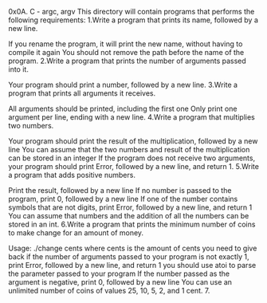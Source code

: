 0x0A. C - argc, argv
This directory will contain programs that performs the following requirements:
1.Write a program that prints its name, followed by a new line.

If you rename the program, it will print the new name, without having to compile it again
You should not remove the path before the name of the program.
2.Write a program that prints the number of arguments passed into it.

Your program should print a number, followed by a new line.
3.Write a program that prints all arguments it receives.

All arguments should be printed, including the first one
Only print one argument per line, ending with a new line.
4.Write a program that multiplies two numbers.

Your program should print the result of the multiplication, followed by a new line
You can assume that the two numbers and result of the multiplication can be stored in an integer
If the program does not receive two arguments, your program should print Error, followed by a new line, and return 1.
5.Write a program that adds positive numbers.

Print the result, followed by a new line
If no number is passed to the program, print 0, followed by a new line
If one of the number contains symbols that are not digits, print Error, followed by a new line, and return 1
You can assume that numbers and the addition of all the numbers can be stored in an int.
6.Write a program that prints the minimum number of coins to make change for an amount of money.

Usage: ./change cents
where cents is the amount of cents you need to give back
if the number of arguments passed to your program is not exactly 1, print Error, followed by a new line, and return 1
you should use atoi to parse the parameter passed to your program
If the number passed as the argument is negative, print 0, followed by a new line
You can use an unlimited number of coins of values 25, 10, 5, 2, and 1 cent.
7.
